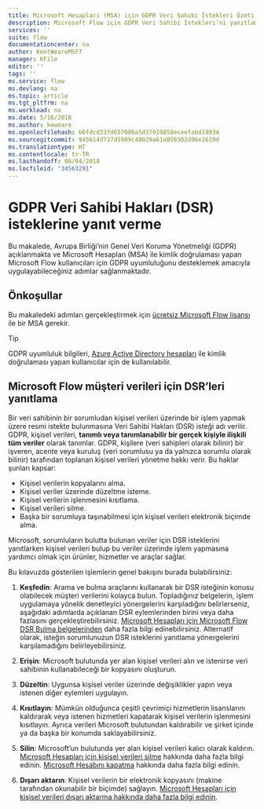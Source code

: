 ```yaml
---
title: Microsoft Hesapları (MSA) için GDPR Veri Sahibi İstekleri Özeti| Microsoft Docs
description: Microsoft Flow için GDPR Veri Sahibi İstekleri’ni yanıtlamayı öğrenin.
services: ''
suite: flow
documentationcenter: na
author: KentWeareMSFT
manager: KFile
editor: ''
tags: ''
ms.service: flow
ms.devlang: na
ms.topic: article
ms.tgt_pltfrm: na
ms.workload: na
ms.date: 5/16/2018
ms.author: keweare
ms.openlocfilehash: b6fdcd33fd657086a5d37919858eceefabd18934
ms.sourcegitcommit: 945614d737d5909c40029a61e050302d96e1619d
ms.translationtype: HT
ms.contentlocale: tr-TR
ms.lasthandoff: 06/04/2018
ms.locfileid: "34563291"
---
```

# <a name="respond-to-gdpr-data-subject-rights-dsrs-requests"></a>GDPR Veri Sahibi Hakları (DSR) isteklerine yanıt verme

Bu makalede, Avrupa Birliği’nin Genel Veri Koruma Yönetmeliği (GDPR) açıklanmakta ve Microsoft Hesapları (MSA) ile kimlik doğrulaması yapan Microsoft Flow kullanıcıları için GDPR uyumluluğunu desteklemek amacıyla uygulayabileceğiniz adımlar sağlanmaktadır.

## <a name="prerequisites"></a>Önkoşullar

Bu makaledeki adımları gerçekleştirmek için [ücretsiz Microsoft Flow lisansı](https://flow.microsoft.com/pricing/) ile bir MSA gerekir.

>[!TIP]
> GDPR uyumluluk bilgileri, [Azure Active Directory hesapları](gdpr-dsr-summary.md) ile kimlik doğrulaması yapan kullanıcılar için de kullanılabilir.
>
>

## <a name="respond-to-dsrs-for-microsoft-flow-customer-data"></a>Microsoft Flow müşteri verileri için DSR’leri yanıtlama

Bir veri sahibinin bir sorumludan kişisel verileri üzerinde bir işlem yapmak üzere resmi istekte bulunmasına Veri Sahibi Hakları (DSR) isteği adı verilir. GDPR, kişisel verileri, **tanımlı veya tanımlanabilir bir gerçek kişiyle ilişkili tüm veriler** olarak tanımlar. GDPR, kişilere (veri sahipleri olarak bilinir) bir işveren, acente veya kuruluş (veri sorumlusu ya da yalnızca sorumlu olarak bilinir) tarafından toplanan kişisel verileri yönetme hakkı verir. Bu haklar şunları kapsar:

* Kişisel verilerin kopyalarını alma.
* Kişisel veriler üzerinde düzeltme isteme.
* Kişisel verilerin işlenmesini kısıtlama.
* Kişisel verileri silme.
* Başka bir sorumluya taşınabilmesi için kişisel verileri elektronik biçimde alma.

Microsoft, sorumluların bulutta bulunan veriler için DSR isteklerini yanıtlarken kişisel verileri bulup bu veriler üzerinde işlem yapmasına yardımcı olmak için ürünler, hizmetler ve araçlar sağlar.

Bu kılavuzda gösterilen işlemlerin genel bakışını burada bulabilirsiniz:

1. **Keşfedin**: Arama ve bulma araçlarını kullanarak bir DSR isteğinin konusu olabilecek müşteri verilerini kolayca bulun. Topladığınız belgelerin, işlem uygulamaya yönelik denetleyici yönergelerini karşıladığını belirlerseniz, aşağıdaki adımlarda açıklanan DSR eylemlerinden birini veya daha fazlasını gerçekleştirebilirsiniz. [Microsoft Hesapları için Microsoft Flow DSR Bulma belgelerinden](gdpr-dsr-discovery-msa.md) daha fazla bilgi edinebilirsiniz. Alternatif olarak, isteğin sorumlunuzun DSR isteklerini yanıtlama yönergelerini karşılamadığını belirleyebilirsiniz.

1. **Erişin**: Microsoft bulutunda yer alan kişisel verileri alın ve istenirse veri sahibinin kullanabileceği bir kopyasını oluşturun.

1. **Düzeltin**: Uygunsa kişisel veriler üzerinde değişiklikler yapın veya istenen diğer eylemleri uygulayın.

1. **Kısıtlayın**: Mümkün olduğunca çeşitli çevrimiçi hizmetlerin lisanslarını kaldırarak veya istenen hizmetleri kapatarak kişisel verilerin işlenmesini kısıtlayın. Ayrıca verileri Microsoft bulutundan kaldırabilir ve şirket içinde ya da başka bir konumda saklayabilirsiniz.

1. **Silin**: Microsoft’un bulutunda yer alan kişisel verileri kalıcı olarak kaldırın. [Microsoft Hesapları için kişisel verileri silme](gdpr-dsr-delete-msa.md) hakkında daha fazla bilgi edinin. [Microsoft Hesabını kapatma](gdpr-dsr-accountclose-msa.md) hakkında daha fazla bilgi edinin.

1. **Dışarı aktarın**: Kişisel verilerin bir elektronik kopyasını (makine tarafından okunabilir bir biçimde) sağlayın. [Microsoft Hesapları için kişisel verileri dışarı aktarma hakkında daha fazla bilgi edinin](gdpr-dsr-export-msa.md).